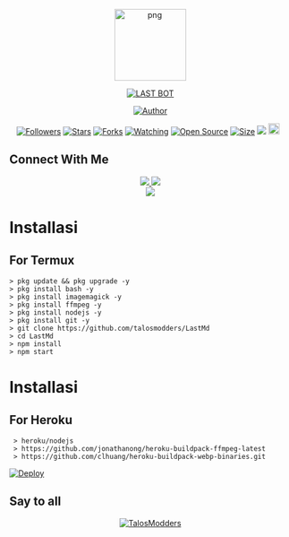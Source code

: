 <p align="center">
<img src="https://l.top4top.io/p_2287t2b8i0.png" alt="png" width="128" height="128"/>
</p>
<p align="center">
<a href="#"><img title="LAST BOT" src="https://img.shields.io/badge/LAST BOT-green?colorA=%23ff0000&colorB=%23017e40&style=for-the-badge"></a>
</p>
<p align="center">
<a href="https://github.com/talosmodders"><img title="Author" src="https://img.shields.io/badge/Author-TALOS-red.svg?style=for-the-badge&logo=github"></a>
</p>
<p align="center">
<a href="https://github.com/talosmodders/followers"><img title="Followers" src="https://img.shields.io/github/followers/talosmodders?color=red&style=flat-square"></a>
<a href="https://github.com/talosmodders/LastMd/stargazers/"><img title="Stars" src="https://img.shields.io/github/stars/talosmodders/LastMd?color=blue&style=flat-square"></a>
<a href="https://github.com/talosmodders/LastMd/network/members"><img title="Forks" src="https://img.shields.io/github/forks/talosmodders/LastMd?color=red&style=flat-square"></a>
<a href="https://github.com/talosmodders/LastMd/watchers"><img title="Watching" src="https://img.shields.io/github/watchers/talosmodders/LastMd?label=Watchers&color=blue&style=flat-square"></a>
<a href="https://github.com/talosmodders/LastMd"><img title="Open Source" src="https://badges.frapsoft.com/os/v2/open-source.svg?v=103"></a>
<a href="https://github.com/talosmodders/LastMd/"><img title="Size" src="https://img.shields.io/github/repo-size/talosmodders/LastMd?style=flat-square&color=green"></a>
<a href="https://hits.seeyoufarm.com"><img src="https://hits.seeyoufarm.com/api/count/incr/badge.svg?url=https%3A%2F%2Fgithub.com%2Ftalosmodders%2FLastMd&count_bg=%2379C83D&title_bg=%23555555&icon=probot.svg&icon_color=%2300FF6D&title=hits&edge_flat=false"/></a>
<a href="https://github.com/talosmodders/LastMd/graphs/commit-activity"><img height="20" src="https://img.shields.io/badge/Active%3F-Yes-green.svg"></a>&nbsp;&nbsp;
</p>

## Connect With Me
<p align="center"> 
<a href="https://wa.me/qr/SUNC3IUN5XCQI1"><img src="https://img.shields.io/badge/WhatsApp-25D366?style=for-the-badge&logo=whatsapp&logoColor=white" />
<a href="https://youtube.com/c/talosmodders"><img src="https://img.shields.io/badge/YouTube-ff0000?style=for-the-badge&logo=youtube&logoColor=ff000000&link=https://youtube.com/c/talosmodders" /><br>
<a href="https://tiktok.com/@talosmodders"><img src="https://img.shields.io/badge/Tiktok-black?style=for-the-badge&logo=tiktok&logoColor=ff000000&link=https://tiktok.com/@talosmodders" /></a>
</p>

# Installasi
## For Termux
```
> pkg update && pkg upgrade -y
> pkg install bash -y
> pkg install imagemagick -y
> pkg install ffmpeg -y
> pkg install nodejs -y
> pkg install git -y
> git clone https://github.com/talosmodders/LastMd
> cd LastMd
> npm install
> npm start
```

# Installasi
## For Heroku

```
 > heroku/nodejs
 > https://github.com/jonathanong/heroku-buildpack-ffmpeg-latest
 > https://github.com/clhuang/heroku-buildpack-webp-binaries.git
```

[![Deploy](https://www.herokucdn.com/deploy/button.svg)](https://heroku.com/deploy?template=https://github.com/talosmodders/LastMd)

## Say to all
<p align="center">
    <a href="https://github.com/talosmodders">
        <img
            src="https://readme-typing-svg.herokuapp.com?size=15&width=350&lines=Thanks+For+Using+Last+Botz+<3"
            alt="TalosModders"
        />
    </a>
</p>
